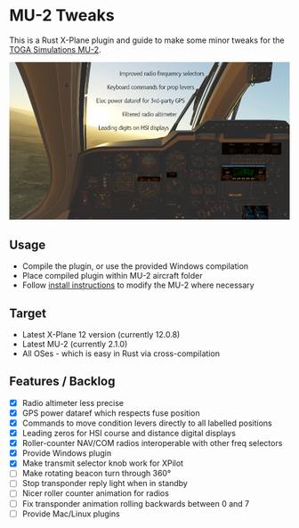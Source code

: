 # MU-2 Tweaks

This is a Rust X-Plane plugin and guide to make some minor tweaks for the [TOGA Simulations MU-2](https://www.x-aviation.com/catalog/product_info.php/toga-simulations-marquise-p-226).

![overview of changes](./doc/overview.png)

## Usage

- Compile the plugin, or use the provided Windows compilation
- Place compiled plugin within MU-2 aircraft folder
- Follow [install instructions](./doc/InstallInstructions.md) to modify the MU-2 where necessary

## Target

- Latest X-Plane 12 version (currently 12.0.8)
- Latest MU-2 (currently 2.1.0)
- All OSes - which is easy in Rust via cross-compilation

## Features / Backlog

- [x] Radio altimeter less precise
- [x] GPS power dataref which respects fuse position
- [x] Commands to move condition levers directly to all labelled positions
- [x] Leading zeros for HSI course and distance digital displays
- [x] Roller-counter NAV/COM radios interoperable with other freq selectors
- [x] Provide Windows plugin
- [x] Make transmit selector knob work for XPilot
- [ ] Make rotating beacon turn through 360°
- [ ] Stop transponder reply light when in standby
- [ ] Nicer roller counter animation for radios
- [ ] Fix transponder animation rolling backwards between 0 and 7
- [ ] Provide Mac/Linux plugins
